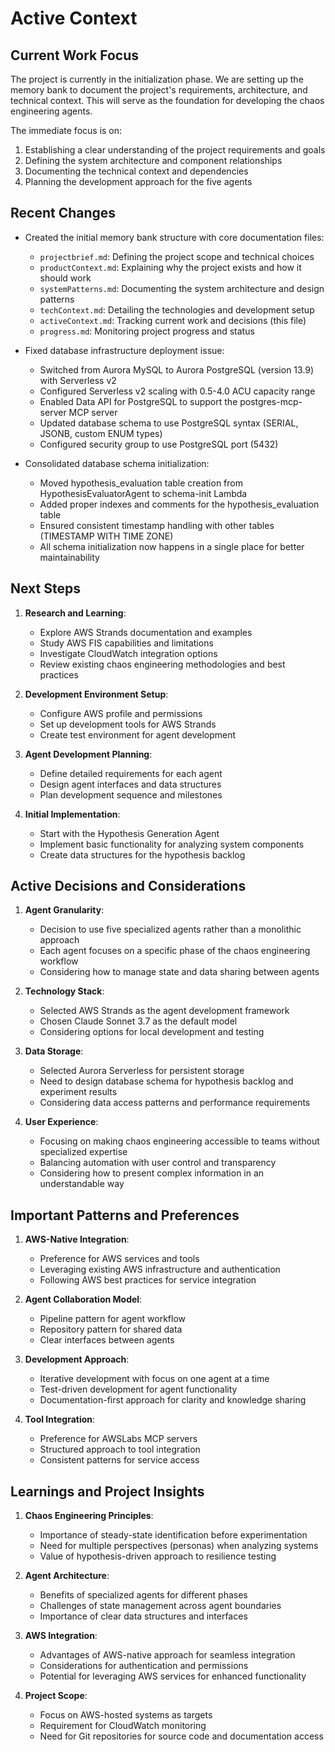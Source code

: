# Active Context

## Current Work Focus

The project is currently in the initialization phase. We are setting up the memory bank to document the project's requirements, architecture, and technical context. This will serve as the foundation for developing the chaos engineering agents.

The immediate focus is on:

1. Establishing a clear understanding of the project requirements and goals
2. Defining the system architecture and component relationships
3. Documenting the technical context and dependencies
4. Planning the development approach for the five agents

## Recent Changes

- Created the initial memory bank structure with core documentation files:
  - `projectbrief.md`: Defining the project scope and technical choices
  - `productContext.md`: Explaining why the project exists and how it should work
  - `systemPatterns.md`: Documenting the system architecture and design patterns
  - `techContext.md`: Detailing the technologies and development setup
  - `activeContext.md`: Tracking current work and decisions (this file)
  - `progress.md`: Monitoring project progress and status

- Fixed database infrastructure deployment issue:
  - Switched from Aurora MySQL to Aurora PostgreSQL (version 13.9) with Serverless v2
  - Configured Serverless v2 scaling with 0.5-4.0 ACU capacity range
  - Enabled Data API for PostgreSQL to support the postgres-mcp-server MCP server
  - Updated database schema to use PostgreSQL syntax (SERIAL, JSONB, custom ENUM types)
  - Configured security group to use PostgreSQL port (5432)

- Consolidated database schema initialization:
  - Moved hypothesis_evaluation table creation from HypothesisEvaluatorAgent to schema-init Lambda
  - Added proper indexes and comments for the hypothesis_evaluation table
  - Ensured consistent timestamp handling with other tables (TIMESTAMP WITH TIME ZONE)
  - All schema initialization now happens in a single place for better maintainability

## Next Steps

1. **Research and Learning**:
   - Explore AWS Strands documentation and examples
   - Study AWS FIS capabilities and limitations
   - Investigate CloudWatch integration options
   - Review existing chaos engineering methodologies and best practices

2. **Development Environment Setup**:
   - Configure AWS profile and permissions
   - Set up development tools for AWS Strands
   - Create test environment for agent development

3. **Agent Development Planning**:
   - Define detailed requirements for each agent
   - Design agent interfaces and data structures
   - Plan development sequence and milestones

4. **Initial Implementation**:
   - Start with the Hypothesis Generation Agent
   - Implement basic functionality for analyzing system components
   - Create data structures for the hypothesis backlog

## Active Decisions and Considerations

1. **Agent Granularity**:
   - Decision to use five specialized agents rather than a monolithic approach
   - Each agent focuses on a specific phase of the chaos engineering workflow
   - Considering how to manage state and data sharing between agents

2. **Technology Stack**:
   - Selected AWS Strands as the agent development framework
   - Chosen Claude Sonnet 3.7 as the default model
   - Considering options for local development and testing

3. **Data Storage**:
   - Selected Aurora Serverless for persistent storage
   - Need to design database schema for hypothesis backlog and experiment results
   - Considering data access patterns and performance requirements

4. **User Experience**:
   - Focusing on making chaos engineering accessible to teams without specialized expertise
   - Balancing automation with user control and transparency
   - Considering how to present complex information in an understandable way

## Important Patterns and Preferences

1. **AWS-Native Integration**:
   - Preference for AWS services and tools
   - Leveraging existing AWS infrastructure and authentication
   - Following AWS best practices for service integration

2. **Agent Collaboration Model**:
   - Pipeline pattern for agent workflow
   - Repository pattern for shared data
   - Clear interfaces between agents

3. **Development Approach**:
   - Iterative development with focus on one agent at a time
   - Test-driven development for agent functionality
   - Documentation-first approach for clarity and knowledge sharing

4. **Tool Integration**:
   - Preference for AWSLabs MCP servers
   - Structured approach to tool integration
   - Consistent patterns for service access

## Learnings and Project Insights

1. **Chaos Engineering Principles**:
   - Importance of steady-state identification before experimentation
   - Need for multiple perspectives (personas) when analyzing systems
   - Value of hypothesis-driven approach to resilience testing

2. **Agent Architecture**:
   - Benefits of specialized agents for different phases
   - Challenges of state management across agent boundaries
   - Importance of clear data structures and interfaces

3. **AWS Integration**:
   - Advantages of AWS-native approach for seamless integration
   - Considerations for authentication and permissions
   - Potential for leveraging AWS services for enhanced functionality

4. **Project Scope**:
   - Focus on AWS-hosted systems as targets
   - Requirement for CloudWatch monitoring
   - Need for Git repositories for source code and documentation access
